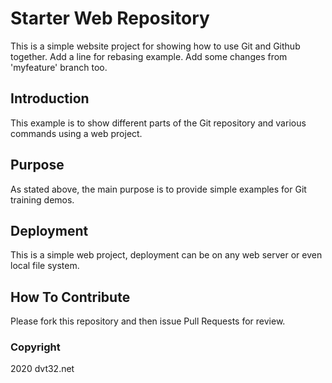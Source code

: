 # Starter Web Repository

This is a simple website project for showing how to use Git and Github together. Add a line for rebasing example. Add some changes from 'myfeature' branch too.

## Introduction

This example is to show different parts of the Git repository and various commands using a web project.

## Purpose

As stated above, the main purpose is to provide simple examples for Git training demos.

## Deployment

This is a simple web project, deployment can be on any web server or even local file system.

## How To Contribute

Please fork this repository and then issue Pull Requests for review.

### Copyright

2020 dvt32.net